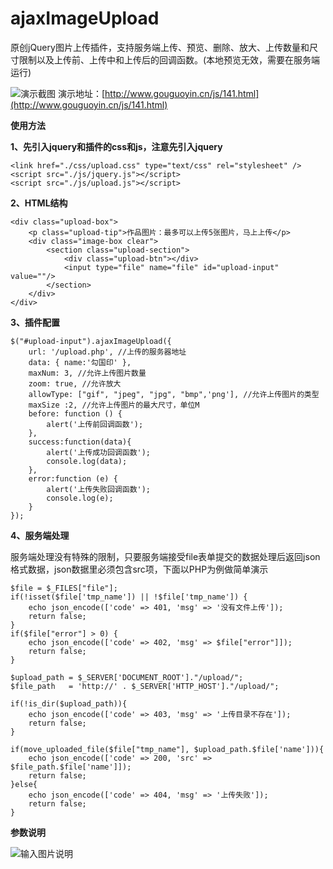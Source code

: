 # ajaxImageUpload
原创jQuery图片上传插件，支持服务端上传、预览、删除、放大、上传数量和尺寸限制以及上传前、上传中和上传后的回调函数。(本地预览无效，需要在服务端运行)

![演示截图](https://git.oschina.net/uploads/images/2017/0829/183504_2b642f6f_544375.png "吞吞吐吐.png")
演示地址：[http://www.gouguoyin.cn/js/141.html](http://www.gouguoyin.cn/js/141.html)

 **使用方法**
 
 **1、先引入jquery和插件的css和js，注意先引入jquery** 
```
<link href="./css/upload.css" type="text/css" rel="stylesheet" />
<script src="./js/jquery.js"></script>
<script src="./js/upload.js"></script>
```
 **2、HTML结构** 
```
<div class="upload-box">
    <p class="upload-tip">作品图片：最多可以上传5张图片，马上上传</p>
    <div class="image-box clear">
        <section class="upload-section">
            <div class="upload-btn"></div>
            <input type="file" name="file" id="upload-input" value=""/>
        </section>
    </div>
</div>
```
 **3、插件配置** 
```
$("#upload-input").ajaxImageUpload({
    url: '/upload.php', //上传的服务器地址
    data: { name:'勾国印' },
    maxNum: 3, //允许上传图片数量
    zoom: true, //允许放大
    allowType: ["gif", "jpeg", "jpg", "bmp",'png'], //允许上传图片的类型
    maxSize :2, //允许上传图片的最大尺寸，单位M
    before: function () {
        alert('上传前回调函数');
    },
    success:function(data){
        alert('上传成功回调函数');
        console.log(data);
    },
    error:function (e) {
        alert('上传失败回调函数');
        console.log(e);
    }
});
```
 **4、服务端处理** 

服务端处理没有特殊的限制，只要服务端接受file表单提交的数据处理后返回json格式数据，json数据里必须包含src项，下面以PHP为例做简单演示

```
$file = $_FILES["file"];
if(!isset($file['tmp_name']) || !$file['tmp_name']) {
    echo json_encode(['code' => 401, 'msg' => '没有文件上传']);
    return false;
}
if($file["error"] > 0) {
    echo json_encode(['code' => 402, 'msg' => $file["error"]]);
    return false;
}

$upload_path = $_SERVER['DOCUMENT_ROOT']."/upload/";
$file_path   = 'http://' . $_SERVER['HTTP_HOST']."/upload/";

if(!is_dir($upload_path)){
    echo json_encode(['code' => 403, 'msg' => '上传目录不存在']);
    return false;
}

if(move_uploaded_file($file["tmp_name"], $upload_path.$file['name'])){
    echo json_encode(['code' => 200, 'src' => $file_path.$file['name']]);
    return false;
}else{
    echo json_encode(['code' => 404, 'msg' => '上传失败']);
    return false;
}
```
 **参数说明** 

![输入图片说明](https://git.oschina.net/uploads/images/2017/0829/183751_3db7f254_544375.png "参数.png")